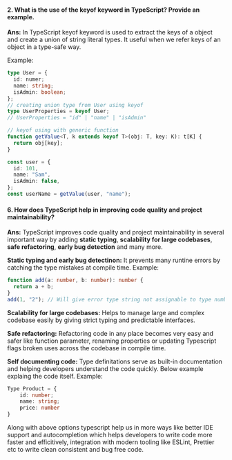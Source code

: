 #### 2. What is the use of the keyof keyword in TypeScript? Provide an example.

<strong>Ans:</strong> In TypeScript keyof keyword is used to extract the keys of a object and create a union of string literal types. It useful when we refer keys of an object in a type-safe way.

Example:

```ts
type User = {
  id: numer;
  name: string;
  isAdmin: boolean;
};
// creating union type from User using keyof
type UserProperties = keyof User;
// UserProperties = "id" | "name" | "isAdmin"

// keyof using with generic function
function getValue<T, k extends keyof T>(obj: T, key: K): t[K] {
  return obj[key];
}

const user = {
  id: 101,
  name: "Sam",
  isAdmin: false,
};
const userName = getValue(user, "name");
```

#### 6. How does TypeScript help in improving code quality and project maintainability?

<strong>Ans:</strong> TypeScript improves code quality and project maintainability in several important way by adding <strong>static typing</strong>, <strong>scalability for large codebases</strong>, <strong>safe refactoring</strong>, <strong>early bug detection</strong> and many more.

<strong>Static typing and early bug detectinon:</strong> It prevents many runtine errors by catching the type mistakes at compile time.
Example:

```ts
function add(a: number, b: number): number {
  return a + b;
}
add(1, "2"); // Will give error type string not assignable to type number
```

<strong>Scalability for large codebases:</strong> Helps to manage large and complex codebase easily by giving strict typing and predictable interfaces.

<strong>Safe refactoring:</strong> Refactoring code in any place becomes very easy and safer like function parameter, renaming properties or updating Typescript flags broken uses across the codebase in compile time.

<strong>Self documenting code:</strong> Type definitations serve as built-in documentation and helping developers understand the code quickly. Below example explaing the code itself.
Example:

```ts
Type Product = {
    id: number;
    name: string;
    price: number
}
```

Along with above options typescript help us in more ways like better IDE support and autocompletion which helps developers to write code more faster and efficitively, integration with modern tooling like ESLint, Prettier etc to write clean consistent and bug free code.

